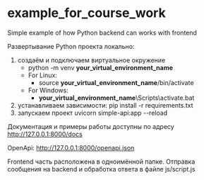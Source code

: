 # example_for_course_work
Simple example of how Python backend can works with frontend

Развертывание Python проекта локально:
1) создаём и подключаем виртуальное окружение
	- python -m venv **your_virtual_environment_name**
	- For Linux:
		- source **your_virtual_environment_name**/bin/activate
	- For Windows:
		- **your_virtual_environment_name**\Scripts\activate.bat
2) устанавливаем зависимости: pip install -r requirements.txt
3) запускаем проект uvicorn simple-api:app --reload

Документация и примеры работы доступны по адресу http://127.0.0.1:8000/docs

OpenApi: http://127.0.0.1:8000/openapi.json

Frontend часть расположена в одноимённой папке.
Отправка сообщения на backend и обработка ответа в файле js/script.js
